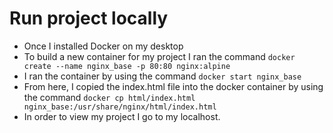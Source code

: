 # Run project locally
- Once I installed Docker on my desktop
- To build a new container for my project I ran the command `docker create --name nginx_base -p 80:80 nginx:alpine`
- I ran the container by using the command `docker start nginx_base`
- From here, I copied the index.html file into the docker container by using the command `docker cp html/index.html nginx_base:/usr/share/nginx/html/index.html`
- In order to view my project I go to my localhost.

